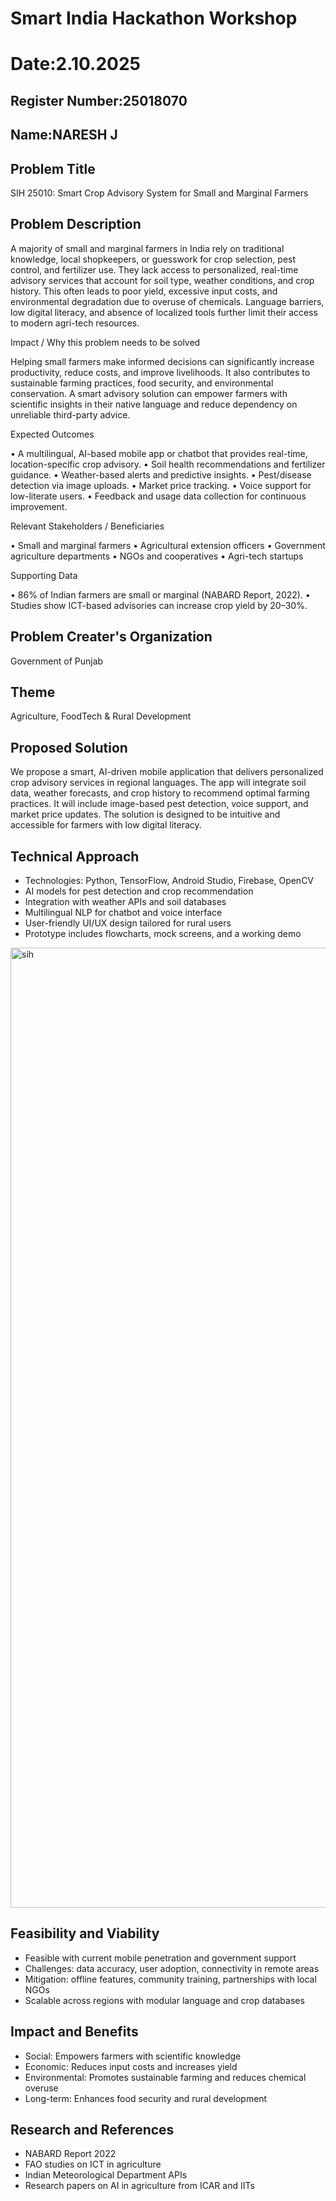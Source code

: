 # Smart India Hackathon Workshop
# Date:2.10.2025
## Register Number:25018070
## Name:NARESH J
## Problem Title
SIH 25010: Smart Crop Advisory System for Small and Marginal Farmers
## Problem Description
A majority of small and marginal farmers in India rely on traditional knowledge, local shopkeepers, or guesswork for crop selection, pest control, and fertilizer use. They lack access to personalized, real-time advisory services that account for soil type, weather conditions, and crop history. This often leads to poor yield, excessive input costs, and environmental degradation due to overuse of chemicals. Language barriers, low digital literacy, and absence of localized tools further limit their access to modern agri-tech resources.

Impact / Why this problem needs to be solved

Helping small farmers make informed decisions can significantly increase productivity, reduce costs, and improve livelihoods. It also contributes to sustainable farming practices, food security, and environmental conservation. A smart advisory solution can empower farmers with scientific insights in their native language and reduce dependency on unreliable third-party advice.

Expected Outcomes

• A multilingual, AI-based mobile app or chatbot that provides real-time, location-specific crop advisory.
• Soil health recommendations and fertilizer guidance.
• Weather-based alerts and predictive insights.
• Pest/disease detection via image uploads.
• Market price tracking.
• Voice support for low-literate users.
• Feedback and usage data collection for continuous improvement.

Relevant Stakeholders / Beneficiaries

• Small and marginal farmers
• Agricultural extension officers
• Government agriculture departments
• NGOs and cooperatives
• Agri-tech startups

Supporting Data

• 86% of Indian farmers are small or marginal (NABARD Report, 2022).
• Studies show ICT-based advisories can increase crop yield by 20–30%.

## Problem Creater's Organization
Government of Punjab

## Theme
Agriculture, FoodTech & Rural Development

## Proposed Solution
We propose a smart, AI-driven mobile application that delivers personalized crop advisory services in regional languages. The app will integrate soil data, weather forecasts, and crop history to recommend optimal farming practices. It will include image-based pest detection, voice support, and market price updates. The solution is designed to be intuitive and accessible for farmers with low digital literacy.

## Technical Approach
- Technologies: Python, TensorFlow, Android Studio, Firebase, OpenCV
- AI models for pest detection and crop recommendation
- Integration with weather APIs and soil databases
- Multilingual NLP for chatbot and voice interface
- User-friendly UI/UX design tailored for rural users
- Prototype includes flowcharts, mock screens, and a working demo
<img width="1024" height="1536" alt="sih" src="https://github.com/user-attachments/assets/036c71f8-d5dd-4287-861a-622a3d0a4c4f" />



  
 ## Feasibility and Viability
- Feasible with current mobile penetration and government support
- Challenges: data accuracy, user adoption, connectivity in remote areas
- Mitigation: offline features, community training, partnerships with local NGOs
- Scalable across regions with modular language and crop databases
## Impact and Benefits
- Social: Empowers farmers with scientific knowledge
- Economic: Reduces input costs and increases yield
- Environmental: Promotes sustainable farming and reduces chemical overuse
- Long-term: Enhances food security and rural development
## Research and References
- NABARD Report 2022
- FAO studies on ICT in agriculture
- Indian Meteorological Department APIs
- Research papers on AI in agriculture from ICAR and IITs
